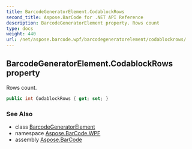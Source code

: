 ```yaml
---
title: BarcodeGeneratorElement.CodablockRows
second_title: Aspose.BarCode for .NET API Reference
description: BarcodeGeneratorElement property. Rows count
type: docs
weight: 440
url: /net/aspose.barcode.wpf/barcodegeneratorelement/codablockrows/
---
```

## BarcodeGeneratorElement.CodablockRows property

Rows count.

```csharp
public int CodablockRows { get; set; }
```

### See Also

* class [BarcodeGeneratorElement](../)
* namespace [Aspose.BarCode.WPF](../../barcodegeneratorelement/)
* assembly [Aspose.BarCode](../../../)


